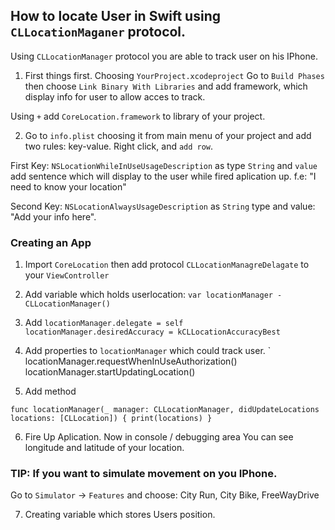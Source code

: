 ## How to locate User in Swift using `CLLocationMaganer` protocol. 

Using `CLLocationManager` protocol you are able to track user on his IPhone. 

1. First things first. Choosing `YourProject.xcodeproject` Go to `Build Phases` then choose `Link Binary With Libraries`
and add framework, which display info for user to allow acces to track.  

Using `+` add `CoreLocation.framework` to library of your project. 

2. Go to `info.plist` choosing it from main menu of your project and add two rules: key-value. 
Right click, and `add row`. 

First Key:
`NSLocationWhileInUseUsageDescription`
as type `String` and `value` add sentence which will display to the user while fired aplication up. 
f.e: "I need to know your location"

Second Key:
`NSLocationAlwaysUsageDescription` as `String` type and value: "Add your info here". 

### Creating an App

1. Import `CoreLocation` then add protocol `CLLocationManagreDelagate` to your `ViewController`
2. Add variable which holds userlocation: 
`var locationManager - CLLocationManager()`

3. Add 
`
locationManager.delegate = self
locationManager.desiredAccuracy = kCLLocationAccuracyBest
`

4. Add properties to `locationManager` which could track user. 
`
locationManager.requestWhenInUseAuthorization()
locationManager.startUpdatingLocation()

5. Add method

`
func locationManager(_ manager: CLLocationManager, didUpdateLocations locations: [CLLocation]) {
 print(locations)
    }
`

6. Fire Up Aplication. Now in console / debugging area You can see longitude and latitude of your location. 

### TIP: If you want to simulate movement on you IPhone. 
Go to `Simulator` -> `Features` and choose: City Run, City Bike, FreeWayDrive

7. Creating variable which stores Users position. 




